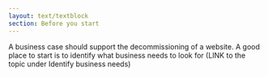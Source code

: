 ```yaml
---
layout: text/textblock
section: Before you start
---
```

A business case should support the decommissioning of a website. A good place to start is to identify what business needs to look for (LINK to the topic under Identify business needs)
